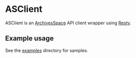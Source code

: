 # ASClient

ASClient is an [ArchivesSpace](https://github.com/archivesspace/archivesspace) API client wrapper using [Resty](https://github.com/go-resty/resty).

## Example usage

See the [examples](examples/) directory for samples.
